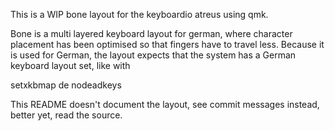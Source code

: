 This is a WIP bone layout for the keyboardio atreus using qmk.

Bone is a multi layered keyboard layout for german, where character placement has been optimised so that fingers have to travel less.
Because it is used for German, the layout expects that the system has a German keyboard layout set, like with 

  setxkbmap de nodeadkeys

This README doesn't document the layout, see commit messages instead, better yet, read the source.
